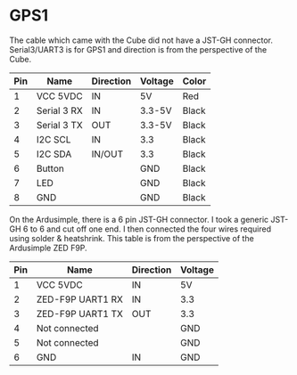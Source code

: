 # GPS1

The cable which came with the Cube did not have a JST-GH connector. Serial3/UART3 is for GPS1 and direction is from the perspective of the Cube.

| Pin | Name        | Direction | Voltage | Color |
| --- | ----------- | --------- | ------- | ----- |
| 1   | VCC 5VDC    | IN        | 5V      | Red   |
| 2   | Serial 3 RX | IN        | 3.3-5V  | Black |
| 3   | Serial 3 TX | OUT       | 3.3-5V  | Black |
| 4   | I2C SCL     | IN        | 3.3     | Black |
| 5   | I2C SDA     | IN/OUT    | 3.3     | Black |
| 6   | Button      |           | GND     | Black |
| 7   | LED         |           | GND     | Black |
| 8   | GND         |           | GND     | Black |

On the Ardusimple, there is a 6 pin JST-GH connector. I took a generic JST-GH 6 to 6 and cut off one end. I then connected the four wires required using solder & heatshrink. This table is from the perspective of the Ardusimple ZED F9P.

| Pin | Name             | Direction | Voltage |
| --- | ---------------- | --------- | ------- |
| 1   | VCC 5VDC         | IN        | 5V      |
| 2   | ZED-F9P UART1 RX | IN        | 3.3     |
| 3   | ZED-F9P UART1 TX | OUT       | 3.3     |
| 4   | Not connected    |           | GND     |
| 5   | Not connected    |           | GND     |
| 6   | GND              | IN        | GND     |

